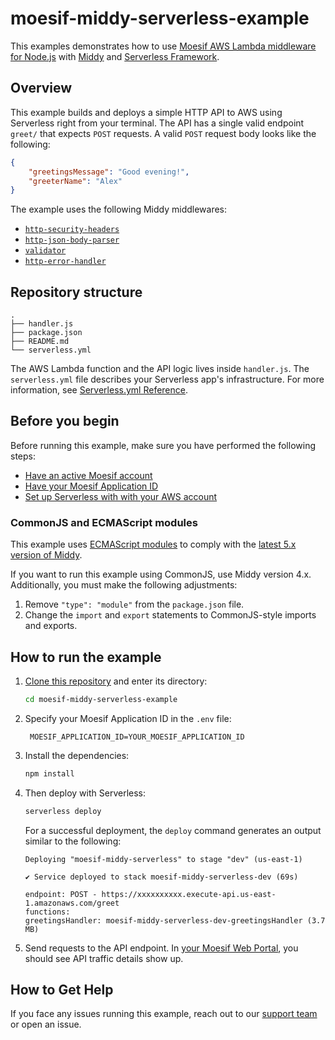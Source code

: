 # moesif-middy-serverless-example
This examples demonstrates how to use [Moesif AWS Lambda middleware for Node.js](https://www.moesif.com/docs/server-integration/aws-lambda-nodejs/) with [Middy](https://www.moesif.com/docs/server-integration/aws-lambda-nodejs/) and [Serverless Framework](https://serverless.com).

## Overview
This example builds and deploys a simple HTTP API to AWS using Serverless right from your terminal. The API has a single valid endpoint `greet/` that expects `POST` requests. A valid `POST` request body looks like the following:

```json
{
    "greetingsMessage": "Good evening!",
    "greeterName": "Alex"
}
```

The example uses the following Middy middlewares:

- [`http-security-headers`](https://middy.js.org/docs/middlewares/http-security-headers)
- [`http-json-body-parser`](https://middy.js.org/docs/middlewares/http-json-body-parser)
- [`validator`](https://middy.js.org/docs/middlewares/validator/)
- [`http-error-handler`](https://middy.js.org/docs/middlewares/http-error-handler)


## Repository structure

```
.
├── handler.js
├── package.json
├── README.md
└── serverless.yml
```

The AWS Lambda function and the API logic lives inside `handler.js`. The `serverless.yml` file describes your  Serverless app's infrastructure. For more information, see [Serverless.yml Reference](https://www.serverless.com/framework/docs/providers/aws/guide/serverless.yml).

## Before you begin
Before running this example, make sure you have performed the following steps:

- [Have an active Moesif account](https://moesif.com/wrap)
- [Have your Moesif Application ID](https://www.moesif.com/docs/server-integration/aws-lambda-nodejs/#get-your-moesif-application-id)
- [Set up Serverless with with your AWS account](https://www.serverless.com/framework/docs/getting-started)

### CommonJS and ECMAScript modules
This example uses [ECMAScript modules](https://nodejs.org/api/esm.html#modules-ecmascript-modules) to comply with the [latest 5.x version of Middy](https://middy.js.org/docs/upgrade/4-5/). 

If you want to run this example using CommonJS, use Middy version 4.x. Additionally, you must make the following adjustments:

1. Remove `"type": "module"` from the `package.json` file.
2. Change the `import` and `export` statements to CommonJS-style imports and exports.

## How to run the example
1. [Clone this repository](https://docs.github.com/en/repositories/creating-and-managing-repositories/cloning-a-repository) and enter its directory:
    ```sh
    cd moesif-middy-serverless-example
    ```
2. Specify your Moesif Application ID in the `.env` file:
    ```env
     MOESIF_APPLICATION_ID=YOUR_MOESIF_APPLICATION_ID
    ```
3. Install the dependencies:
    ```sh
    npm install
    ```
4. Then deploy with Serverless:
    ```sh
    serverless deploy
    ```

    For a successful deployment, the `deploy` command generates an output similar to the following:

    ```
    Deploying "moesif-middy-serverless" to stage "dev" (us-east-1)

    ✔ Service deployed to stack moesif-middy-serverless-dev (69s)

    endpoint: POST - https://xxxxxxxxxx.execute-api.us-east-1.amazonaws.com/greet
    functions:
    greetingsHandler: moesif-middy-serverless-dev-greetingsHandler (3.7 MB)
    ```
5. Send requests to the API endpoint. In [your Moesif Web Portal](https://moesif.com/wrap), you should see API traffic details show up.

## How to Get Help
If you face any issues running this example, reach out to our [support team](mailto:support@moesif.com) or open an issue.
